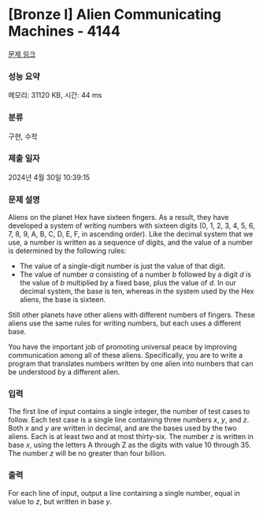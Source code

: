 # [Bronze I] Alien Communicating Machines - 4144 

[문제 링크](https://www.acmicpc.net/problem/4144) 

### 성능 요약

메모리: 31120 KB, 시간: 44 ms

### 분류

구현, 수학

### 제출 일자

2024년 4월 30일 10:39:15

### 문제 설명

<p>Aliens on the planet Hex have sixteen fingers. As a result, they have developed a system of writing numbers with sixteen digits (0, 1, 2, 3, 4, 5, 6, 7, 8, 9, A, B, C, D, E, F, in ascending order). Like the decimal system that we use, a number is written as a sequence of digits, and the value of a number is determined by the following rules:</p>

<ul>
	<li>The value of a single-digit number is just the value of that digit.</li>
	<li>The value of number <em>a</em> consisting of a number <em>b</em> followed by a digit <em>d</em> is the value of <em>b</em> multiplied by a fixed base, plus the value of <em>d</em>. In our decimal system, the base is ten, whereas in the system used by the Hex aliens, the base is sixteen.</li>
</ul>

<p>Still other planets have other aliens with different numbers of fingers. These aliens use the same rules for writing numbers, but each uses a different base.</p>

<p>You have the important job of promoting universal peace by improving communication among all of these aliens. Specifically, you are to write a program that translates numbers written by one alien into numbers that can be understood by a different alien.</p>

### 입력 

 <p>The first line of input contains a single integer, the number of test cases to follow. Each test case is a single line containing three numbers <em>x</em>, <em>y</em>, and <em>z</em>. Both <em>x</em> and <em>y</em> are written in decimal, and are the bases used by the two aliens. Each is at least two and at most thirty-six. The number <em>z</em> is written in base <em>x</em>, using the letters A through Z as the digits with value 10 through 35. The number <em>z</em> will be no greater than four billion.</p>

### 출력 

 <p>For each line of input, output a line containing a single number, equal in value to <em>z</em>, but written in base <em>y</em>.</p>

